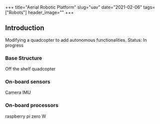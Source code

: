 +++
title="Aerial Robotic Platform"
slug="uav"
date="2021-02-06"
tags=["Robots"]
header_image=""
+++

## Introduction
Modifying a quadcopter to add autonomous functionalities.
Status: In progress

### Base Structure
Off the shelf quadcopter

### On-board sensors
Camera
IMU

### On-board processors
raspberry pi zero W


